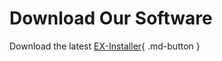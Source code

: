 # Download Our Software

Download the latest [EX-Installer](https://github.com/DCC-EX/EX-Installer/releases/latest){ .md-button }
